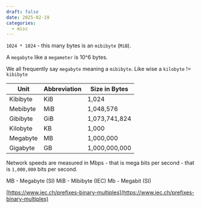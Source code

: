 ```yaml
---
draft: false
date: 2025-02-19
categories:
  - misc
---
```


`1024 * 1024` - this many bytes is an `mibibyte` (`MiB`).

A `megabyte` like a `megameter` is 10^6 bytes.

We all frequently say `megabyte` meaning a `mibibyte`. Like wise a `kilobyte` != `kibibyte`

| Unit       | Abbreviation | Size in Bytes |
|------------|--------------|---------------|
| Kibibyte   | KiB          | 1,024         |
| Mebibyte   | MiB          | 1,048,576     |
| Gibibyte   | GiB          | 1,073,741,824 |
| Kilobyte   | KB           | 1,000         |
| Megabyte   | MB           | 1,000,000     |
| Gigabyte   | GB           | 1,000,000,000 |

Network speeds are measured in Mbps - that is mega bits per second - that is `1,000,000` bits per second.

MB - Megabyte (SI)
MiB - Mibibyte (IEC)
Mb - Megabit (SI)

[https://www.iec.ch/prefixes-binary-multiples](https://www.iec.ch/prefixes-binary-multiples)
